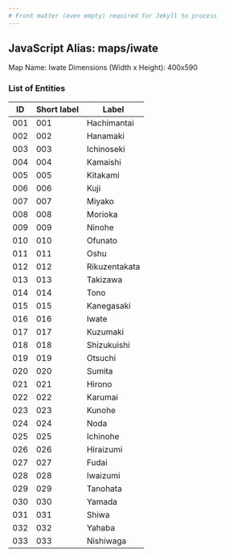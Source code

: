 ```yaml
---
# Front matter (even empty) required for Jekyll to process
---
```


## JavaScript Alias: maps/iwate

Map Name: Iwate
Dimensions (Width x Height): 400x590





### List of Entities

ID | Short label | Label
---|---|---|
001|001|Hachimantai
002|002|Hanamaki
003|003|Ichinoseki
004|004|Kamaishi
005|005|Kitakami
006|006|Kuji
007|007|Miyako
008|008|Morioka
009|009|Ninohe
010|010|Ofunato
011|011|Oshu
012|012|Rikuzentakata
013|013|Takizawa
014|014|Tono
015|015|Kanegasaki
016|016|Iwate
017|017|Kuzumaki
018|018|Shizukuishi
019|019|Otsuchi
020|020|Sumita
021|021|Hirono
022|022|Karumai
023|023|Kunohe
024|024|Noda
025|025|Ichinohe
026|026|Hiraizumi
027|027|Fudai
028|028|Iwaizumi
029|029|Tanohata
030|030|Yamada
031|031|Shiwa
032|032|Yahaba
033|033|Nishiwaga